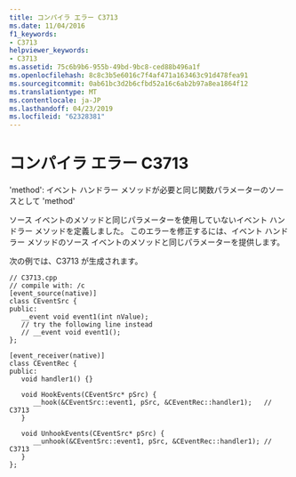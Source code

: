 ```yaml
---
title: コンパイラ エラー C3713
ms.date: 11/04/2016
f1_keywords:
- C3713
helpviewer_keywords:
- C3713
ms.assetid: 75c6b9b6-955b-49bd-9bc8-ced88b496a1f
ms.openlocfilehash: 8c8c3b5e6016c7f4af471a163463c91d478fea91
ms.sourcegitcommit: 0ab61bc3d2b6cfbd52a16c6ab2b97a8ea1864f12
ms.translationtype: MT
ms.contentlocale: ja-JP
ms.lasthandoff: 04/23/2019
ms.locfileid: "62328381"
---
```

# <a name="compiler-error-c3713"></a>コンパイラ エラー C3713

'method': イベント ハンドラー メソッドが必要と同じ関数パラメーターのソースとして 'method'

ソース イベントのメソッドと同じパラメーターを使用していないイベント ハンドラー メソッドを定義しました。 このエラーを修正するには、イベント ハンドラー メソッドのソース イベントのメソッドと同じパラメーターを提供します。

次の例では、C3713 が生成されます。

```
// C3713.cpp
// compile with: /c
[event_source(native)]
class CEventSrc {
public:
   __event void event1(int nValue);
   // try the following line instead
   // __event void event1();
};

[event_receiver(native)]
class CEventRec {
public:
   void handler1() {}

   void HookEvents(CEventSrc* pSrc) {
      __hook(&CEventSrc::event1, pSrc, &CEventRec::handler1);   // C3713
   }

   void UnhookEvents(CEventSrc* pSrc) {
      __unhook(&CEventSrc::event1, pSrc, &CEventRec::handler1); // C3713
   }
};
```